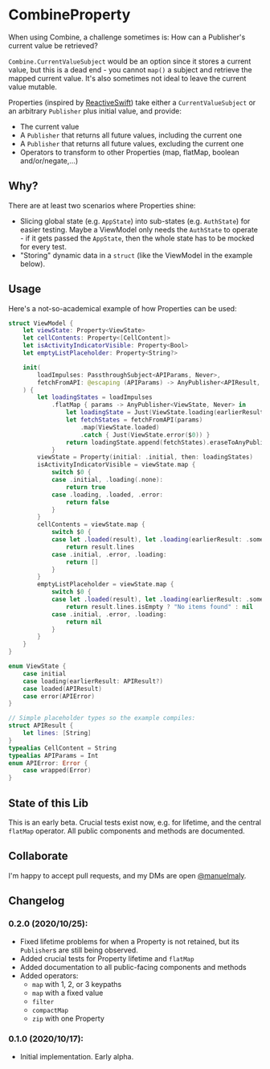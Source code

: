# CombineProperty

When using Combine, a challenge sometimes is: How can a Publisher's current value be retrieved?

`Combine.CurrentValueSubject` would be an option since it stores a current value, but this is a dead end - you cannot `map()` a subject and retrieve the mapped current value. It's also sometimes not ideal to leave the current value mutable.

Properties (inspired by [ReactiveSwift](https://github.com/ReactiveCocoa/ReactiveSwift/blob/master/Sources/Property.swift)) take either a `CurrentValueSubject` or an arbitrary `Publisher` plus initial value, and provide:
- The current value
- A `Publisher` that returns all future values, including the current one
- A `Publisher` that returns all future values, excluding the current one
- Operators to transform to other Properties (map, flatMap, boolean and/or/negate,...)

## Why?

There are at least two scenarios where Properties shine:
- Slicing global state (e.g. `AppState`) into sub-states (e.g. `AuthState`) for easier testing. Maybe a ViewModel only needs the `AuthState` to operate - if it gets passed the `AppState`, then the whole state has to be mocked for every test.
- "Storing" dynamic data in a `struct` (like the ViewModel in the example below).

## Usage

Here's a not-so-academical example of how Properties can be used:

```swift
struct ViewModel {
    let viewState: Property<ViewState>
    let cellContents: Property<[CellContent]>
    let isActivityIndicatorVisible: Property<Bool>
    let emptyListPlaceholder: Property<String?>

    init(
        loadImpulses: PassthroughSubject<APIParams, Never>,
        fetchFromAPI: @escaping (APIParams) -> AnyPublisher<APIResult, APIError>
    ) {
        let loadingStates = loadImpulses
            .flatMap { params -> AnyPublisher<ViewState, Never> in
                let loadingState = Just(ViewState.loading(earlierResult: nil))
                let fetchStates = fetchFromAPI(params)
                    .map(ViewState.loaded)
                    .catch { Just(ViewState.error($0)) }
                return loadingState.append(fetchStates).eraseToAnyPublisher()
            }
        viewState = Property(initial: .initial, then: loadingStates)
        isActivityIndicatorVisible = viewState.map {
            switch $0 {
            case .initial, .loading(.none):
                return true
            case .loading, .loaded, .error:
                return false
            }
        }
        cellContents = viewState.map {
            switch $0 {
            case let .loaded(result), let .loading(earlierResult: .some(result)):
                return result.lines
            case .initial, .error, .loading:
                return []
            }
        }
        emptyListPlaceholder = viewState.map {
            switch $0 {
            case let .loaded(result), let .loading(earlierResult: .some(result)):
                return result.lines.isEmpty ? "No items found" : nil
            case .initial, .error, .loading:
                return nil
            }
        }
    }
}

enum ViewState {
    case initial
    case loading(earlierResult: APIResult?)
    case loaded(APIResult)
    case error(APIError)
}

// Simple placeholder types so the example compiles:
struct APIResult {
    let lines: [String]
}
typealias CellContent = String
typealias APIParams = Int
enum APIError: Error {
    case wrapped(Error)
}
```

## State of this Lib

This is an early beta. Crucial tests exist now, e.g. for lifetime, and the central `flatMap` operator. All public components and methods are documented.

## Collaborate

I'm happy to accept pull requests, and my DMs are open [@manuelmaly](https://twitter.com/manuelmaly).

## Changelog

### 0.2.0 (2020/10/25):

- Fixed lifetime problems for when a Property is not retained, but its `Publisher`s are still being observed.
- Added crucial tests for Property lifetime and `flatMap`
- Added documentation to all public-facing components and methods
- Added operators: 
    - `map` with 1, 2, or 3 keypaths
    - `map` with a fixed value
    - `filter`
    - `compactMap`
    - `zip` with one Property

### 0.1.0 (2020/10/17):

- Initial implementation. Early alpha. 
